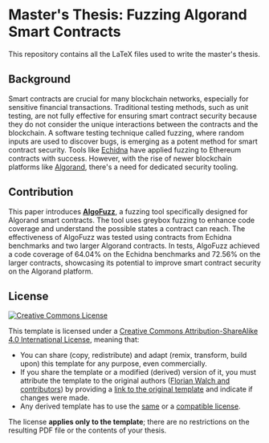 # Master's Thesis: Fuzzing Algorand Smart Contracts

This repository contains all the LaTeX files used to write the master's thesis.

## Background
Smart contracts are crucial for many blockchain networks, especially for sensitive financial transactions. Traditional testing methods, such as unit testing, are not fully effective for ensuring smart contract security because they do not consider the unique interactions between the contracts and the blockchain. A software testing technique called fuzzing, where random inputs are used to discover bugs, is emerging as a potent method for smart contract security. Tools like [Echidna](https://github.com/crytic/echidna) have applied fuzzing to Ethereum contracts with success. However, with the rise of newer blockchain platforms like [Algorand](https://algorand.com/), there's a need for dedicated security tooling.

## Contribution 
This paper introduces [**AlgoFuzz**](https://github.com/denispaluca/algofuzz), a fuzzing tool specifically designed for Algorand smart contracts. The tool uses greybox fuzzing to enhance code coverage and understand the possible states a contract can reach. The effectiveness of AlgoFuzz was tested using contracts from Echidna benchmarks and two larger Algorand contracts. In tests, AlgoFuzz achieved a code coverage of 64.04% on the Echidna benchmarks and 72.56% on the larger contracts, showcasing its potential to improve smart contract security on the Algorand platform.

## License

[![Creative Commons License][license-image]][license]

This template is licensed under a [Creative Commons Attribution-ShareAlike 4.0 International License][license], meaning that:

 * You can share (copy, redistribute) and adapt (remix, transform, build upon) this template for any purpose, even commercially.
 * If you share the template or a modified (derived) version of it, you must attribute the template to the original authors ([Florian Walch and contributors][template-authors]) by providing a [link to the original template][template-url] and indicate if changes were made.
 * Any derived template has to use the [same][license] or a [compatible license][license-compatible].

The license **applies only to the template**; there are no restrictions on the resulting PDF file or the contents of your thesis.

[issue]: https://github.com/TUM-Dev/tum-thesis-latex/issues
[latex-wikibook]: https://en.wikibooks.org/wiki/LaTeX
[license-compatible]: https://creativecommons.org/compatiblelicenses
[license-image]: https://i.creativecommons.org/l/by-sa/4.0/88x31.png
[license]: https://creativecommons.org/licenses/by-sa/4.0/
[overleaf]: https://www.overleaf.com/
[sample-pdf]: https://raw.github.com/TUM-Dev/tum-thesis-latex/master/build/main.pdf
[overleaf-learn]: https://www.overleaf.com/learn
[tum-sharelatex]: https://sharelatex.tum.de/ldap/login
[template-authors]: https://github.com/TUM-Dev/tum-thesis-latex/graphs/contributors
[template-download]: https://github.com/TUM-Dev/tum-thesis-latex/archive/master.zip
[template-url]: https://github.com/TUM-Dev/tum-thesis-latex
[tex-se]: https://tex.stackexchange.com/
[thesis-guidelines]: https://www.in.tum.de/en/in/current-students/administrative-matters/thesis-guidelines-and-topics/
[wiki]: https://github.com/TUM-Dev/tum-thesis-latex/wiki/
